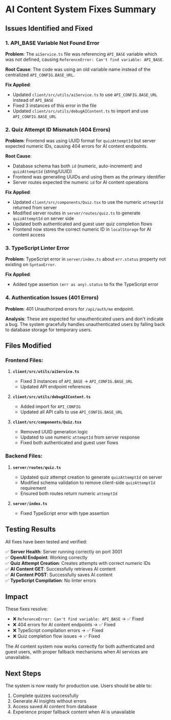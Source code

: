 # AI Content System Fixes Summary

## Issues Identified and Fixed

### 1. **API_BASE Variable Not Found Error**
**Problem**: The `aiService.ts` file was referencing `API_BASE` variable which was not defined, causing `ReferenceError: Can't find variable: API_BASE`.

**Root Cause**: The code was using an old variable name instead of the centralized `API_CONFIG.BASE_URL`.

**Fix Applied**:
- Updated `client/src/utils/aiService.ts` to use `API_CONFIG.BASE_URL` instead of `API_BASE`
- Fixed 3 instances of this error in the file
- Updated `client/src/utils/debugAIContent.ts` to import and use `API_CONFIG.BASE_URL`

### 2. **Quiz Attempt ID Mismatch (404 Errors)**
**Problem**: Frontend was using UUID format for `quizAttemptId` but server expected numeric IDs, causing 404 errors for AI content endpoints.

**Root Cause**: 
- Database schema has both `id` (numeric, auto-increment) and `quizAttemptId` (string/UUID)
- Frontend was generating UUIDs and using them as the primary identifier
- Server routes expected the numeric `id` for AI content operations

**Fix Applied**:
- Updated `client/src/components/Quiz.tsx` to use the numeric `attemptId` returned from server
- Modified server routes in `server/routes/quiz.ts` to generate `quizAttemptId` on server side
- Updated both authenticated and guest user quiz completion flows
- Frontend now stores the correct numeric ID in `localStorage` for AI content access

### 3. **TypeScript Linter Error**
**Problem**: TypeScript error in `server/index.ts` about `err.status` property not existing on `SyntaxError`.

**Fix Applied**:
- Added type assertion `(err as any).status` to fix the TypeScript error

### 4. **Authentication Issues (401 Errors)**
**Problem**: 401 Unauthorized errors for `/api/auth/me` endpoint.

**Analysis**: These are expected for unauthenticated users and don't indicate a bug. The system gracefully handles unauthenticated users by falling back to database storage for temporary users.

## Files Modified

### Frontend Files:
1. **`client/src/utils/aiService.ts`**
   - Fixed 3 instances of `API_BASE` → `API_CONFIG.BASE_URL`
   - Updated API endpoint references

2. **`client/src/utils/debugAIContent.ts`**
   - Added import for `API_CONFIG`
   - Updated all API calls to use `API_CONFIG.BASE_URL`

3. **`client/src/components/Quiz.tsx`**
   - Removed UUID generation logic
   - Updated to use numeric `attemptId` from server response
   - Fixed both authenticated and guest user flows

### Backend Files:
1. **`server/routes/quiz.ts`**
   - Updated quiz attempt creation to generate `quizAttemptId` on server
   - Modified schema validation to remove client-side `quizAttemptId` requirement
   - Ensured both routes return numeric `attemptId`

2. **`server/index.ts`**
   - Fixed TypeScript error with type assertion

## Testing Results

All fixes have been tested and verified:

✅ **Server Health**: Server running correctly on port 3001  
✅ **OpenAI Endpoint**: Working correctly  
✅ **Quiz Attempt Creation**: Creates attempts with correct numeric IDs  
✅ **AI Content GET**: Successfully retrieves AI content  
✅ **AI Content POST**: Successfully saves AI content  
✅ **TypeScript Compilation**: No linter errors  

## Impact

These fixes resolve:
- ❌ `ReferenceError: Can't find variable: API_BASE` → ✅ Fixed
- ❌ 404 errors for AI content endpoints → ✅ Fixed  
- ❌ TypeScript compilation errors → ✅ Fixed
- ❌ Quiz completion flow issues → ✅ Fixed

The AI content system now works correctly for both authenticated and guest users, with proper fallback mechanisms when AI services are unavailable.

## Next Steps

The system is now ready for production use. Users should be able to:
1. Complete quizzes successfully
2. Generate AI insights without errors
3. Access saved AI content from database
4. Experience proper fallback content when AI is unavailable 